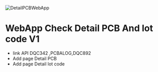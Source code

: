 
![DetailPCBWebApp](https://github.com/ThanawawEikQ/React_PCBA_Check/assets/114007549/f003a62b-486f-4256-b9ff-f0dbfa9da7aa)


# WebApp Check Detail PCB And lot code V1
* link API DQC342 ,PCBALOG,DQC892
* Add page Detail PCB
* Add page Detail lot code
   
